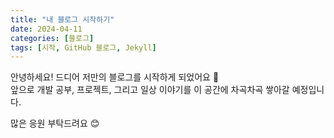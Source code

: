 ```yaml
---
title: "내 블로그 시작하기"
date: 2024-04-11
categories: [블로그]
tags: [시작, GitHub 블로그, Jekyll]
---
```


안녕하세요! 드디어 저만의 블로그를 시작하게 되었어요 🎉  
앞으로 개발 공부, 프로젝트, 그리고 일상 이야기를 이 공간에 차곡차곡 쌓아갈 예정입니다.

많은 응원 부탁드려요 😊
